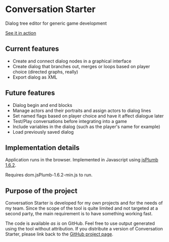 Conversation Starter
=========

Dialog tree editor for generic game development

[See it in action](https://mollikka.github.io/ConversationStarter/)

## Current features

- Create and connect dialog nodes in a graphical interface
- Create dialog that branches out, merges or loops based on player choice (directed graphs, really)
- Export dialog as XML

## Future features

- Dialog begin and end blocks
- Manage actors and their portraits and assign actors to dialog lines
- Set named flags based on player choice and have it affect dialogue later
- Test/Play conversations before integrating into a game
- Include variables in the dialog (such as the player's name for example)
- Load previously saved dialog

## Implementation details

Application runs in the browser.
Implemented in Javascript using [jsPlumb 1.6.2](http://jsplumbtoolkit.com/).

Requires dom.jsPlumb-1.6.2-min.js to run.

## Purpose of the project

Conversation Starter is developed for my own projects and for the needs of my team. Since the scope of the tool is quite limited and not targeted at a second party, the main requirement is to have something working fast.

The code is available *as is* on GitHub. Feel free to use output generated using the tool without attribution. If you distribute a version of Conversation Starter, please link back to the [GitHub project page](https://github.com/mollikka/ConversationStarter/).
